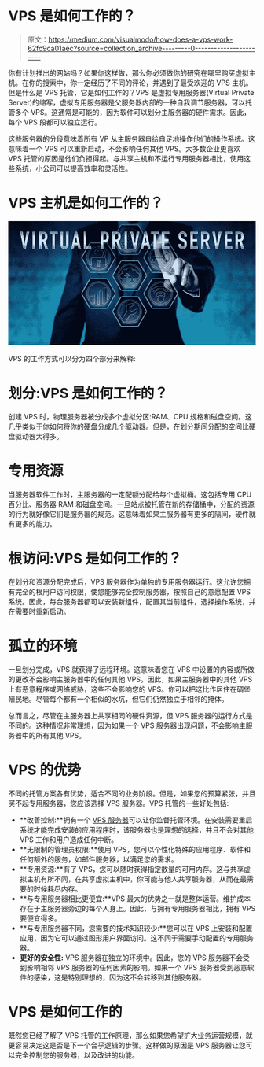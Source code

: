 # VPS 是如何工作的？

> 原文：<https://medium.com/visualmodo/how-does-a-vps-work-62fc9ca01aec?source=collection_archive---------0----------------------->

你有计划推出的网站吗？如果你这样做，那么你必须做你的研究在哪里购买虚拟主机。在你的搜索中，你一定经历了不同的评论，并遇到了最受欢迎的 VPS 主机。但是什么是 VPS 托管，它是如何工作的？VPS 是虚拟专用服务器(Virtual Private Server)的缩写，虚拟专用服务器是父服务器内部的一种自我调节服务器，可以托管多个 VPS。这通常是可能的，因为软件可以划分主服务器的硬件需求。因此，每个 VPS 段都可以独立运行。

这些服务器的分段意味着所有 VP 从主服务器自给自足地操作他们的操作系统。这意味着一个 VPS 可以重新启动，不会影响任何其他 VPS。大多数企业更喜欢 VPS 托管的原因是他们负担得起。与共享主机和不运行专用服务器相比，使用这些系统，小公司可以提高效率和灵活性。

# VPS 主机是如何工作的？

![](img/0a51668fd0c316bda921bce065b79b63.png)

VPS 的工作方式可以分为四个部分来解释:

# 划分:VPS 是如何工作的？

创建 VPS 时，物理服务器被分成多个虚拟分区:RAM、CPU 规格和磁盘空间。这几乎类似于你如何将你的硬盘分成几个驱动器。但是，在划分期间分配的空间比硬盘驱动器大得多。

# 专用资源

当服务器软件工作时，主服务器的一定配额分配给每个虚拟桶。这包括专用 CPU 百分比、服务器 RAM 和磁盘空间。一旦站点被托管在新的存储桶中，分配的资源的行为就好像它们是服务器的规范。这意味着如果主服务器有更多的隔间，硬件就有更多的能力。

# 根访问:VPS 是如何工作的？

在划分和资源分配完成后，VPS 服务器作为单独的专用服务器运行。这允许您拥有完全的根用户访问权限，使您能够完全控制服务器，按照自己的意愿配置 VPS 系统。因此，每台服务器都可以安装新组件，配置其当前组件，选择操作系统，并在需要时重新启动。

# 孤立的环境

一旦划分完成，VPS 就获得了远程环境。这意味着您在 VPS 中设置的内容或所做的更改不会影响主服务器中的任何其他 VPS。因此，如果主服务器中的其他 VPS 上有恶意程序或网络威胁，这些不会影响您的 VPS。你可以把这比作居住在碉堡殖民地。尽管每个都有一个相似的水坑，但它们仍然独立于相邻的掩体。

总而言之，尽管在主服务器上共享相同的硬件资源，但 VPS 服务器的运行方式是不同的。这种情况非常理想，因为如果一个 VPS 服务器出现问题，不会影响主服务器中的所有其他 VPS。

# VPS 的优势

不同的托管方案各有优势，适合不同的业务阶段。但是，如果您的预算紧张，并且买不起专用服务器，您应该选择 VPS 服务器。VPS 托管的一些好处包括:

*   **改善控制:**拥有一个 [VPS 服务器](https://visualmodo.com/vps-server-wordpress-installation/)可以让你监督托管环境。在安装需要重启系统才能完成安装的应用程序时，该服务器也是理想的选择，并且不会对其他 VPS 工作和用户造成任何中断。
*   **无限制的管理员权限:**使用 VPS，您可以个性化特殊的应用程序、软件和任何额外的服务，如邮件服务器，以满足您的需求。
*   **专用资源:**有了 VPS，您可以随时获得指定数量的可用内存。这与共享虚拟主机有所不同，在共享虚拟主机中，你可能与他人共享服务器，从而在最需要的时候耗尽内存。
*   **与专用服务器相比更便宜:**VPS 最大的优势之一就是整体运营。维护成本存在于主服务器旁边的每个人身上。因此，与拥有专用服务器相比，拥有 VPS 要便宜得多。
*   **与专用服务器不同，您需要的技术知识较少:**您可以在 VPS 上安装和配置应用，因为它可以通过图形用户界面访问。这不同于需要手动配置的专用服务器。
*   **更好的安全性:** VPS 服务器在独立的环境中。因此，您的 VPS 服务器不会受到影响相邻 VPS 服务器的任何因素的影响。如果一个 VPS 服务器受到恶意软件的感染，这是特别理想的，因为这不会转移到其他服务器。

# VPS 是如何工作的

既然您已经了解了 VPS 托管的工作原理，那么如果您希望扩大业务运营规模，就更容易决定这是否是下一个合乎逻辑的步骤。这样做的原因是 VPS 服务器让您可以完全控制您的服务器，以及改进的功能。